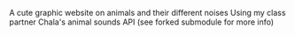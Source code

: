A cute graphic website on animals and their different noises
Using my class partner Chala's animal sounds API (see forked submodule for more info)

